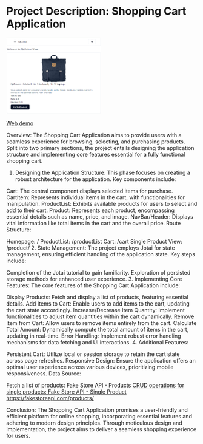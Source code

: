 # Project Description: Shopping Cart Application

<img src="./demo.png" width="250" height="200">

[Web demo](https://melodic-cupcake-014011.netlify.app/)

Overview:
The Shopping Cart Application aims to provide users with a seamless experience for browsing, selecting, and purchasing products. Split into two primary sections, the project entails designing the application structure and implementing core features essential for a fully functional shopping cart.

1. Designing the Application Structure:
This phase focuses on creating a robust architecture for the application. Key components include:

Cart: The central component displays selected items for purchase.
CartItem: Represents individual items in the cart, with functionalities for manipulation.
ProductList: Exhibits available products for users to select and add to their cart.
Product: Represents each product, encompassing essential details such as name, price, and image.
NavBar/Header: Displays vital information like total items in the cart and the overall price.
Route Structure:

Homepage: /
ProductList: /productList
Cart: /cart
Single Product View: /product/<id>
2. State Management:
The project employs Jotai for state management, ensuring efficient handling of the application state. Key steps include:

Completion of the Jotai tutorial to gain familiarity.
Exploration of persisted storage methods for enhanced user experience.
3. Implementing Core Features:
The core features of the Shopping Cart Application include:

Display Products: Fetch and display a list of products, featuring essential details.
Add Items to Cart: Enable users to add items to the cart, updating the cart state accordingly.
Increase/Decrease Item Quantity: Implement functionalities to adjust item quantities within the cart dynamically.
Remove Item from Cart: Allow users to remove items entirely from the cart.
Calculate Total Amount: Dynamically compute the total amount of items in the cart, updating in real-time.
Error Handling: Implement robust error handling mechanisms for data fetching and UI interactions.
4. Additional Features:

Persistent Cart: Utilize local or session storage to retain the cart state across page refreshes.
Responsive Design: Ensure the application offers an optimal user experience across various devices, prioritizing mobile responsiveness.
Data Source:

Fetch a list of products: Fake Store API - Products
<a href="https://fakestoreapi.com/products" />
CRUD operations for single products: Fake Store API - Single Product
https://fakestoreapi.com/products/<id> <a href="https://fakestoreapi.com/products/"><id></a>

Conclusion:
The Shopping Cart Application promises a user-friendly and efficient platform for online shopping, incorporating essential features and adhering to modern design principles. Through meticulous design and implementation, the project aims to deliver a seamless shopping experience for users.
